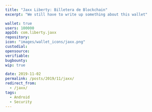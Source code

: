 ```yaml
---
title: "Jaxx Liberty: Billetera de Blockchain"
excerpt: "We still have to write up something about this wallet"

wallet: true
users: 100000
appId: com.liberty.jaxx
repository:
icon: "images/wallet_icons/jaxx.png"
custodial:
opensource:
verifiable:
bugbounty:
wip: true

date: 2019-11-02
permalink: /posts/2019/11/jaxx/
redirect_from:
  - /jaxx/
tags:
  - Android
  - Security
---
```

